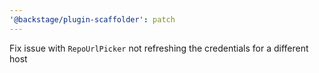 ```yaml
---
'@backstage/plugin-scaffolder': patch
---
```


Fix issue with `RepoUrlPicker` not refreshing the credentials for a different host
